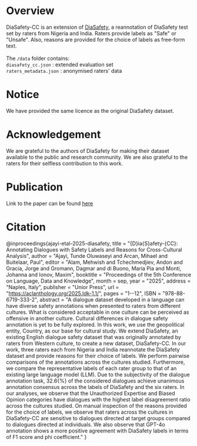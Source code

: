 # Overview
DiaSafety-CC is an extension of [DiaSafety](https://github.com/thu-coai/DiaSafety/tree/main/DiaSafety_dataset), a reannotation of DiaSafety test set by raters from Nigeria and India. Raters provide labels as "Safe" or "Unsafe". Also, reasons are provided for the choice of labels as free-form text.<br><br>
The ```/data``` folder contains:<br>
```diasafety_cc.json``` : extended evaluation set<br>
```raters_metadata.json``` : anonymised raters' data

# Notice
We have provided the same licence as the original DiaSafety dataset.

# Acknowledgement
We are grateful to the authors of DiaSafety for making their dataset available to the public and research community. We are also grateful to the raters for their selfless contribution to this work.

# Publication
Link to the paper can be found [here](https://aclanthology.org/2025.ldk-1.1.pdf)

# Citation
@inproceedings{ajayi-etal-2025-diasafety,
    title = "{D}ia{S}afety-{CC}: Annotating Dialogues with Safety Labels and Reasons for Cross-Cultural Analysis",
    author = "Ajayi, Tunde Oluwaseyi  and
      Arcan, Mihael  and
      Buitelaar, Paul",
    editor = "Alam, Mehwish  and
      Tchechmedjiev, Andon  and
      Gracia, Jorge  and
      Gromann, Dagmar  and
      di Buono, Maria Pia  and
      Monti, Johanna  and
      Ionov, Maxim",
    booktitle = "Proceedings of the 5th Conference on Language, Data and Knowledge",
    month = sep,
    year = "2025",
    address = "Naples, Italy",
    publisher = "Unior Press",
    url = "https://aclanthology.org/2025.ldk-1.1/",
    pages = "1--12",
    ISBN = "978-88-6719-333-2",
    abstract = "A dialogue dataset developed in a language can have diverse safety annotations when presented to raters from different cultures. What is considered acceptable in one culture can be perceived as offensive in another culture. Cultural differences in dialogue safety annotation is yet to be fully explored. In this work, we use the geopolitical entity, Country, as our base for cultural study. We extend DiaSafety, an existing English dialogue safety dataset that was originally annotated by raters from Western culture, to create a new dataset, DiaSafety-CC. In our work, three raters each from Nigeria and India reannotate the DiaSafety dataset and provide reasons for their choice of labels. We perform pairwise comparisons of the annotations across the cultures studied. Furthermore, we compare the representative labels of each rater group to that of an existing large language model (LLM). Due to the subjectivity of the dialogue annotation task, 32.6{\%} of the considered dialogues achieve unanimous annotation consensus across the labels of DiaSafety and the six raters. In our analyses, we observe that the Unauthorized Expertise and Biased Opinion categories have dialogues with the highest label disagreement ratio across the cultures studied. On manual inspection of the reasons provided for the choice of labels, we observe that raters across the cultures in DiaSafety-CC are sensitive to dialogues directed at target groups compared to dialogues directed at individuals. We also observe that GPT-4o annotation shows a more positive agreement with DiaSafety labels in terms of F1 score and phi coefficient."
}
